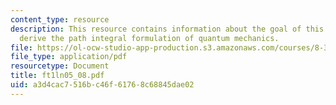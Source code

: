 ```yaml
---
content_type: resource
description: This resource contains information about the goal of this file is to
  derive the path integral formulation of quantum mechanics.
file: https://ol-ocw-studio-app-production.s3.amazonaws.com/courses/8-323-relativistic-quantum-field-theory-i-spring-2008/a3d4cac7516bc46f61768c68845dae02_ft1ln05_08.pdf
file_type: application/pdf
resourcetype: Document
title: ft1ln05_08.pdf
uid: a3d4cac7-516b-c46f-6176-8c68845dae02
---
```

